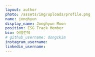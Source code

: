 ```yaml
---
layout: author
photo: /assets/img/uploads/profile.png
name: jonghyun
display_name: Jonghyun Moon
position: ESG Track Member
bio: 어쩔껀데
# github_username: dongckim
instagram_username: 
linkedin_username: 
---
```


